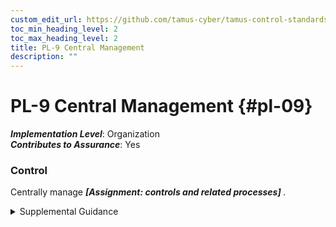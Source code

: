 ```yaml
---
custom_edit_url: https://github.com/tamus-cyber/tamus-control-standards/tree/main/content/tamus.edu/TAMUS_profile.xml
toc_min_heading_level: 2
toc_max_heading_level: 2
title: PL-9 Central Management
description: ""
---
```


# PL-9 Central Management {#pl-09}

_**Implementation Level**_: Organization\
_**Contributes to Assurance**_: Yes

### Control

Centrally manage <strong title="pl-09_odp"> <em>[Assignment: controls and related processes]</em> </strong>.


<details><summary>Supplemental Guidance</summary>Central management refers to organization-wide management and implementation of selected controls and processes. This includes planning, implementing, assessing, authorizing, and monitoring the organization-defined, centrally managed controls and processes. As the central management of controls is generally associated with the concept of common (inherited) controls, such management promotes and facilitates standardization of control implementations and management and the judicious use of organizational resources. Centrally managed controls and processes may also meet independence requirements for assessments in support of initial and ongoing authorizations to operate and as part of organizational continuous monitoring.<br/><br/>Automated tools (e.g., security information and event management tools or enterprise security monitoring and management tools) can improve the accuracy, consistency, and availability of information associated with centrally managed controls and processes. Automation can also provide data aggregation and data correlation capabilities; alerting mechanisms; and dashboards to support risk-based decision-making within the organization.<br/><br/>As part of the control selection processes, organizations determine the controls that may be suitable for central management based on resources and capabilities. It is not always possible to centrally manage every aspect of a control. In such cases, the control can be treated as a hybrid control with the control managed and implemented centrally or at the system level. The controls and control enhancements that are candidates for full or partial central management include but are not limited to: [AC-2(1)](/catalog/ac/ac-02#ac-02.01), [AC-2(2)](/catalog/ac/ac-02#ac-02.02), [AC-2(3)](/catalog/ac/ac-02#ac-02.03), [AC-2(4)](/catalog/ac/ac-02#ac-02.04), [AC-4](/catalog/ac/ac-04#ac-04), [AC-17(1)](/catalog/ac/ac-17#ac-17.01), [AC-17(2)](/catalog/ac/ac-17#ac-17.02), [AC-17(3)](/catalog/ac/ac-17#ac-17.03), [AC-17(9)](/catalog/ac/ac-17#ac-17.09), [AC-18(1)](/catalog/ac/ac-18#ac-18.01), [AC-18(3)](/catalog/ac/ac-18#ac-18.03), [AC-18(4)](/catalog/ac/ac-18#ac-18.04), [AC-18(5)](/catalog/ac/ac-18#ac-18.05), [AC-19(4)](/catalog/ac/ac-19#ac-19.04), [AC-22](/catalog/ac/ac-22#ac-22), [AC-23](/catalog/ac/ac-23#ac-23), [AT-2(1)](/catalog/at/at-02#at-02.01), [AT-2(2)](/catalog/at/at-02#at-02.02), [AT-3(1)](/catalog/at/at-03#at-03.01), [AT-3(2)](/catalog/at/at-03#at-03.02), [AT-3(3)](/catalog/at/at-03#at-03.03), [AT-4](/catalog/at/at-04#at-04), [AU-3](/catalog/au/au-03#au-03), [AU-6(1)](/catalog/au/au-06#au-06.01), [AU-6(3)](/catalog/au/au-06#au-06.03), [AU-6(5)](/catalog/au/au-06#au-06.05), [AU-6(6)](/catalog/au/au-06#au-06.06), [AU-6(9)](/catalog/au/au-06#au-06.09), [AU-7(1)](/catalog/au/au-07#au-07.01), [AU-7(2)](/catalog/au/au-07#au-07.02), [AU-11](/catalog/au/au-11#au-11), [AU-13](/catalog/au/au-13#au-13), [AU-16](/catalog/au/au-16#au-16), [CA-2(1)](/catalog/ca/ca-02#ca-02.01), [CA-2(2)](/catalog/ca/ca-02#ca-02.02), [CA-2(3)](/catalog/ca/ca-02#ca-02.03), [CA-3(1)](/catalog/ca/ca-03#ca-03.01), [CA-3(2)](/catalog/ca/ca-03#ca-03.02), [CA-3(3)](/catalog/ca/ca-03#ca-03.03), [CA-7(1)](/catalog/ca/ca-07#ca-07.01), [CA-9](/catalog/ca/ca-09#ca-09), [CM-2(2)](/catalog/cm/cm-02#cm-02.02), [CM-3(1)](/catalog/cm/cm-03#cm-03.01), [CM-3(4)](/catalog/cm/cm-03#cm-03.04), [CM-4](/catalog/cm/cm-04#cm-04), [CM-6](/catalog/cm/cm-06#cm-06), [CM-6(1)](/catalog/cm/cm-06#cm-06.01), [CM-7(2)](/catalog/cm/cm-07#cm-07.02), [CM-7(4)](/catalog/cm/cm-07#cm-07.04), [CM-7(5)](/catalog/cm/cm-07#cm-07.05), [CM-8](/catalog/cm/cm-08#cm-08), [CM-9(1)](/catalog/cm/cm-09#cm-09.01), [CM-10](/catalog/cm/cm-10#cm-10), [CM-11](/catalog/cm/cm-11#cm-11), [CP-7](/catalog/cp/cp-07#cp-07), [CP-8](/catalog/cp/cp-08#cp-08), [SC-43](/catalog/sc/sc-43#sc-43), [SI-2](/catalog/si/si-02#si-02), [SI-3](/catalog/si/si-03#si-03), [SI-4](/catalog/si/si-04#si-04), [SI-7](/catalog/si/si-07#si-07), [SI-8](/catalog/si/si-08#si-08).</details>
